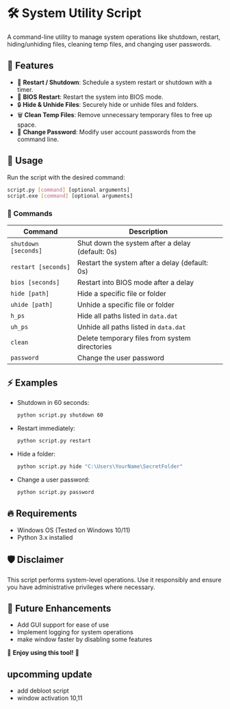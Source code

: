 # 🛠️ System Utility Script

A command-line utility to manage system operations like shutdown, restart, hiding/unhiding files, cleaning temp files, and changing user passwords.

## 🚀 Features
- 🔄 **Restart / Shutdown**: Schedule a system restart or shutdown with a timer.
- 🔧 **BIOS Restart**: Restart the system into BIOS mode.
- 🔒 **Hide & Unhide Files**: Securely hide or unhide files and folders.
- 🗑️ **Clean Temp Files**: Remove unnecessary temporary files to free up space.
- 🔑 **Change Password**: Modify user account passwords from the command line.

## 📌 Usage
Run the script with the desired command:

```bash
script.py [command] [optional arguments]
script.exe [command] [optional arguments]
```

### 🔹 Commands
| Command       | Description |
|--------------|-------------|
| `shutdown [seconds]` | Shut down the system after a delay (default: 0s) |
| `restart [seconds]` | Restart the system after a delay (default: 0s) |
| `bios [seconds]` | Restart into BIOS mode after a delay |
| `hide [path]` | Hide a specific file or folder |
| `uhide [path]` | Unhide a specific file or folder |
| `h_ps` | Hide all paths listed in `data.dat` |
| `uh_ps` | Unhide all paths listed in `data.dat` |
| `clean` | Delete temporary files from system directories |
| `password` | Change the user password |

## ⚡ Examples
- Shutdown in 60 seconds:
  ```bash
  python script.py shutdown 60
  ```
- Restart immediately:
  ```bash
  python script.py restart
  ```
- Hide a folder:
  ```bash
  python script.py hide "C:\Users\YourName\SecretFolder"
  ```
- Change a user password:
  ```bash
  python script.py password
  ```

## 🔥 Requirements
- Windows OS (Tested on Windows 10/11)
- Python 3.x installed

## 🛡️ Disclaimer
This script performs system-level operations. Use it responsibly and ensure you have administrative privileges where necessary.

## 🎯 Future Enhancements
- Add GUI support for ease of use
- Implement logging for system operations
- make window faster by disabling some features 

📌 **Enjoy using this tool!** 🚀  

## upcomming update
- add debloot script
- window activation 10,11

